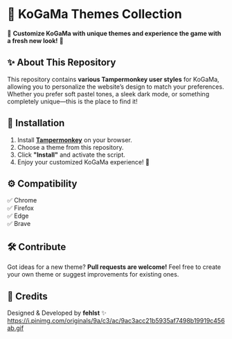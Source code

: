 # 🎨 KoGaMa Themes Collection  

🌟 **Customize KoGaMa with unique themes and experience the game with a fresh new look!** 🌟  

## ✨ About This Repository  
This repository contains **various Tampermonkey user styles** for KoGaMa, allowing you to personalize the website’s design to match your preferences. Whether you prefer soft pastel tones, a sleek dark mode, or something completely unique—this is the place to find it!  

## 🚀 Installation  
1. Install **[Tampermonkey](https://www.tampermonkey.net/)** on your browser.  
2. Choose a theme from this repository.  
3. Click **"Install"** and activate the script.  
4. Enjoy your customized KoGaMa experience! 🎨  

## ⚙️ Compatibility  
✅ Chrome  
✅ Firefox  
✅ Edge  
✅ Brave  

## 🛠️ Contribute  
Got ideas for a new theme? **Pull requests are welcome!** Feel free to create your own theme or suggest improvements for existing ones.  

## 💖 Credits  
Designed & Developed by **fehlst** ✨  
https://i.pinimg.com/originals/9a/c3/ac/9ac3acc21b5935af7498b19919c456ab.gif
